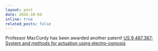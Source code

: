 ```yaml
---
layout: post
date: 2016-10-04
inline: true
related_posts: false
---
```


Professor MacCurdy has been awarded another patent! <a href = "http://robertmaccurdy.com/docs/2016_MacCurdy-System%20and%20Methods%20for%20Actuation%20Using%20Electro-osmosis_PatNo9487387.pdf">US 9,487,387: System and methods for actuation using electro-osmosis</a>